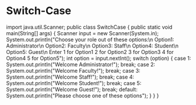 # Switch-Case
import java.util.Scanner;
public class SwitchCase {
     public static void main(String[] args) {
     Scanner input = new Scanner(System.in);
     System.out.println("Choose your role out of these options:\n Option1: Administrator\n Option2: Faculty\n Option3: Staff\n Option4: Student\n Option5: Guest\n Enter 1 for Option1 2 for Option2 3 for Option3 4 for Option4 5 for Option5");
     int option = input.nextInt();
     switch (option) {
     case 1:
       System.out.println("Welcome Administrator!");
       break;
     case 2:
       System.out.println("Welcome Faculty!");
       break;
     case 3:
       System.out.println("Welcome Staff!");
       break;
     case 4:
       System.out.println("Welcome Student!");
       break;
     case 5:
       System.out.println("Welcome Guest!");
       break;
     default:
       System.out.println("Please choose one of these options");
}
}
 }
